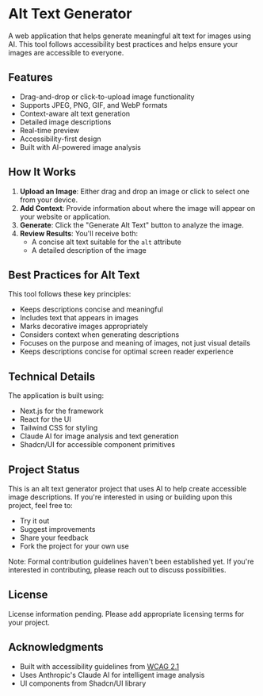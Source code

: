 # Alt Text Generator

A web application that helps generate meaningful alt text for images using AI. This tool follows accessibility best practices and helps ensure your images are accessible to everyone.

## Features

- Drag-and-drop or click-to-upload image functionality
- Supports JPEG, PNG, GIF, and WebP formats
- Context-aware alt text generation
- Detailed image descriptions
- Real-time preview
- Accessibility-first design
- Built with AI-powered image analysis

## How It Works

1. **Upload an Image**: Either drag and drop an image or click to select one from your device.
2. **Add Context**: Provide information about where the image will appear on your website or application.
3. **Generate**: Click the "Generate Alt Text" button to analyze the image.
4. **Review Results**: You'll receive both:
   - A concise alt text suitable for the `alt` attribute
   - A detailed description of the image

## Best Practices for Alt Text

This tool follows these key principles:

- Keeps descriptions concise and meaningful
- Includes text that appears in images
- Marks decorative images appropriately
- Considers context when generating descriptions
- Focuses on the purpose and meaning of images, not just visual details
- Keeps descriptions concise for optimal screen reader experience

## Technical Details

The application is built using:

- Next.js for the framework
- React for the UI
- Tailwind CSS for styling
- Claude AI for image analysis and text generation
- Shadcn/UI for accessible component primitives

## Project Status

This is an alt text generator project that uses AI to help create accessible image descriptions. If you're interested in using or building upon this project, feel free to:

- Try it out
- Suggest improvements
- Share your feedback
- Fork the project for your own use

Note: Formal contribution guidelines haven't been established yet. If you're interested in contributing, please reach out to discuss possibilities.

## License

License information pending. Please add appropriate licensing terms for your project.

## Acknowledgments

- Built with accessibility guidelines from [WCAG 2.1](https://www.w3.org/WAI/tutorials/images/decision-tree/?s=03)
- Uses Anthropic's Claude AI for intelligent image analysis
- UI components from Shadcn/UI library
